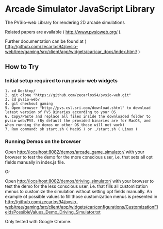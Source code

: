 # Arcade Simulator JavaScript Library
The PVSio-web Library for rendering 2D arcade simulations

Related papers are available ( <http://www.pvsioweb.org/> ).

Further documentation can be found at ( <http://github.com/zecarlos94/pvsio-web/tree/gaming/src/client/app/widgets/car/car_docs/index.html/> )

## How to Try

### Initial setup required to run pvsio-web widgets
	1. cd Desktop/
	2. git clone "https://github.com/zecarlos94/pvsio-web.git"
	3. cd pvsio-web/
	4. git checkout gaming
	5. Open browser "http://pvs.csl.sri.com/download.shtml" to download latest version of PVS Binaries according to your OS
	6. Copy/Paste and replace all files inside the downloaded folder to pvsio-web/PVS. (By default the provided binaries are for MacOS, and when running the demos on other OS those will not work)
	7. Run command: sh start.sh ( MacOS ) or ./start.sh ( Linux )

### Running Demos on the browser
Open <http://localhost:8082/demos/arcade_game_simulator/> with your browser to test the demo for the more conscious user, i.e. that sets all opt fields manually in index.js file.

Or

Open <http://localhost:8082/demos/driving_simulator/> with your browser to test the demo for the less conscious user, i.e. that fills all customization menus to customize the simulation without setting opt fields manually. An example of possible values to fill those customization menus is presented in <http://github.com/zecarlos94/pvsio-web/tree/gaming/src/client/app/widgets/car/configurations/CustomizationFieldsPossibleValues_Demo_Driving_Simulator.txt>

Only tested with Google Chrome.
